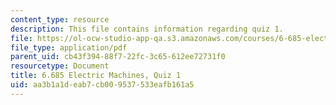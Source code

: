```yaml
---
content_type: resource
description: This file contains information regarding quiz 1.
file: https://ol-ocw-studio-app-qa.s3.amazonaws.com/courses/6-685-electric-machines-fall-2013/aa3b1a1deab7cb009537533eafb161a5_MIT6_685F13_quiz01.pdf
file_type: application/pdf
parent_uid: cb43f394-88f7-22fc-3c65-612ee72731f0
resourcetype: Document
title: 6.685 Electric Machines, Quiz 1
uid: aa3b1a1d-eab7-cb00-9537-533eafb161a5
---
```

